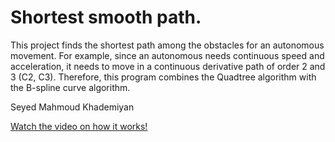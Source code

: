 # Shortest smooth path.

This project finds the shortest path among the obstacles for an autonomous movement. For example, since an autonomous needs continuous speed and acceleration, it needs to move in a continuous derivative path of order 2 and 3 (C2, C3). Therefore, this program combines the Quadtree algorithm with the B-spline curve algorithm.

Seyed Mahmoud Khademiyan

[Watch the video on how it works!](https://github.com/smahmoudkh/BsplinePath/blob/main/BsplinePath.mp4)



